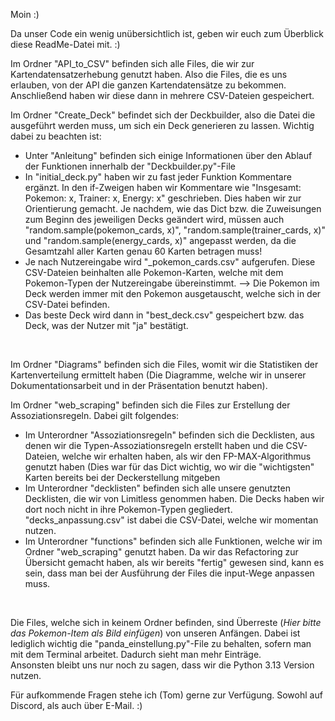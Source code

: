 Moin :) <br>

Da unser Code ein wenig unübersichtlich ist, geben wir euch zum Überblick diese ReadMe-Datei mit. :) <br>

Im Ordner "API_to_CSV" befinden sich alle Files, die wir zur Kartendatensatzerhebung genutzt haben. Also die Files, die es uns erlauben, von der API die ganzen Kartendatensätze zu bekommen. Anschließend haben wir diese dann in mehrere CSV-Dateien gespeichert. <br>

Im Ordner "Create_Deck" befindet sich der Deckbuilder, also die Datei die ausgeführt werden muss, um sich ein Deck generieren zu lassen. Wichtig dabei zu beachten ist: <br>
- Unter "Anleitung" befinden sich einige Informationen über den Ablauf der Funktionen innerhalb der "Deckbuilder.py"-File
- In "initial_deck.py" haben wir zu fast jeder Funktion Kommentare ergänzt. In den if-Zweigen haben wir Kommentare wie "Insgesamt: Pokemon: x, Trainer: x, Energy: x" geschrieben. Dies haben wir zur Orientierung gemacht. Je nachdem, wie das Dict bzw. die Zuweisungen zum Beginn des jeweiligen Decks geändert wird, müssen auch "random.sample(pokemon_cards, x)", "random.sample(trainer_cards, x)" und "random.sample(energy_cards, x)" angepasst werden, da die Gesamtzahl aller Karten genau 60 Karten betragen muss!
- Je nach Nutzereingabe wird "<typ>_pokemon_cards.csv" aufgerufen. Diese CSV-Dateien beinhalten alle Pokemon-Karten, welche mit dem Pokemon-Typen der Nutzereingabe übereinstimmt. --> Die Pokemon im Deck werden immer mit den Pokemon ausgetauscht, welche sich in der CSV-Datei befinden.
- Das beste Deck wird dann in "best_deck.csv" gespeichert bzw. das Deck, was der Nutzer mit "ja" bestätigt.
<br>

Im Ordner "Diagrams" befinden sich die Files, womit wir die Statistiken der Kartenverteilung ermittelt haben (Die Diagramme, welche wir in unserer Dokumentationsarbeit und in der Präsentation benutzt haben). <br>

Im Ordner "web_scraping" befinden sich die Files zur Erstellung der Assoziationsregeln. Dabei gilt folgendes: <br>
- Im Unterordner "Assoziationsregeln" befinden sich die Decklisten, aus denen wir die Typen-Assoziationsregeln erstellt haben und die CSV-Dateien, welche wir erhalten haben, als wir den FP-MAX-Algorithmus genutzt haben (Dies war für das Dict wichtig, wo wir die "wichtigsten" Karten bereits bei der Deckerstellung mitgeben
- Im Unterordner "decklisten" befinden sich alle unsere genutzten Decklisten, die wir von Limitless genommen haben. Die Decks haben wir dort noch nicht in ihre Pokemon-Typen gegliedert. "decks_anpassung.csv" ist dabei die CSV-Datei, welche wir momentan nutzen.
- Im Unterordner "functions" befinden sich alle Funktionen, welche wir im Ordner "web_scraping" genutzt haben. Da wir das Refactoring zur Übersicht gemacht haben, als wir bereits "fertig" gewesen sind, kann es sein, dass man bei der Ausführung der Files die input-Wege anpassen muss.
<br>

Die Files, welche sich in keinem Ordner befinden, sind Überreste (*Hier bitte das Pokemon-Item als Bild einfügen*) von unseren Anfängen. Dabei ist lediglich wichtig die "panda_einstellung.py"-File zu behalten, sofern man mit dem Terminal arbeitet. Dadurch sieht man mehr Einträge.
<br>
Ansonsten bleibt uns nur noch zu sagen, dass wir die Python 3.13 Version nutzen. <br>

Für aufkommende Fragen stehe ich (Tom) gerne zur Verfügung. Sowohl auf Discord, als auch über E-Mail. :)










